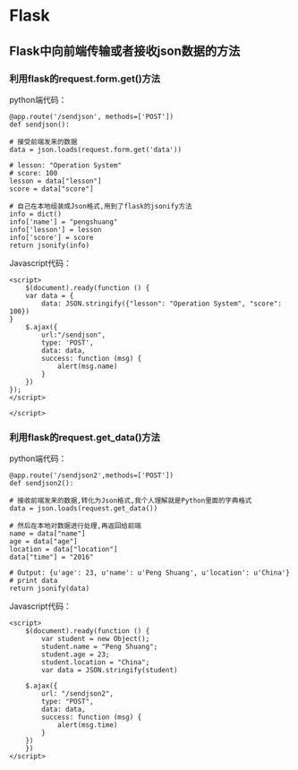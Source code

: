 # Flask

## Flask中向前端传输或者接收json数据的方法

### 利用flask的request.form.get()方法

python端代码：


    @app.route('/sendjson', methods=['POST'])
    def sendjson():

    # 接受前端发来的数据
    data = json.loads(request.form.get('data'))

    # lesson: "Operation System"
    # score: 100
    lesson = data["lesson"]
    score = data["score"]

    # 自己在本地组装成Json格式,用到了flask的jsonify方法
    info = dict()
    info['name'] = "pengshuang"
    info['lesson'] = lesson
    info['score'] = score
    return jsonify(info)

Javascript代码：

    <script>
        $(document).ready(function () {
        var data = {
            data: JSON.stringify({"lesson": "Operation System", "score": 100})
    }
        $.ajax({
            url:"/sendjson",
            type: 'POST',
            data: data,
            success: function (msg) {
                alert(msg.name)
            }
        })
    });
    </script>
        
    </script>
    
### 利用flask的request.get_data()方法

python端代码：

    @app.route('/sendjson2',methods=['POST'])
    def sendjson2():

    # 接收前端发来的数据,转化为Json格式,我个人理解就是Python里面的字典格式
    data = json.loads(request.get_data())

    # 然后在本地对数据进行处理,再返回给前端
    name = data["name"]
    age = data["age"]
    location = data["location"]
    data["time"] = "2016"

    # Output: {u'age': 23, u'name': u'Peng Shuang', u'location': u'China'}
    # print data
    return jsonify(data)

Javascript代码：

    <script>
        $(document).ready(function () {
            var student = new Object();
            student.name = "Peng Shuang";
            student.age = 23;
            student.location = "China";
            var data = JSON.stringify(student)

        $.ajax({
            url: "/sendjson2",
            type: "POST",
            data: data,
            success: function (msg) {
                alert(msg.time)
            }
        })
        })
    </script>
    




